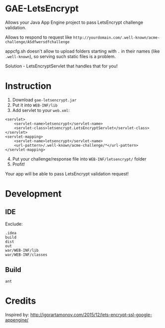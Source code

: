 
# GAE-LetsEncrypt

Allows your Java App Engine project to pass LetsEncrypt challenge validation.

Allows to respond to request like `http://yourdomain.com/.well-known/acme-challenge/ASdfwersdfchallenge`

appcfg.sh doesn't allow to upload folders starting with `.` in their names (like `.well-known`), so
serving such static files is a problem.

Solution - LetsEncryptServlet that handles that for you!

# Instruction

1. Download `gae-letsencrypt.jar`
2. Put it into `WEB-INF/lib`
3. Add servlet to your `web.xml`:

```
<servlet>
    <servlet-name>letsencrypt</servlet-name>
    <servlet-class>letsencrypt.LetsEncryptServlet</servlet-class>
</servlet>
<servlet-mapping>
    <servlet-name>letsencrypt</servlet-name>
    <url-pattern>/.well-known/acme-challenge/*</url-pattern>
</servlet-mapping>
```

4. Put your challenge/response file into `WEB-INF/letsencrypt/` folder
5. Profit!
    
Your app will be able to pass LetsEncrypt validation request!

# Development
## IDE

Exclude:

    .idea
    build
    dist
    out
    war/WEB-INF/lib
    war/WEB-INF/classes

## Build
       
    ant
     
# Credits

Inspired by: http://igorartamonov.com/2015/12/lets-encrypt-ssl-google-appengine/
